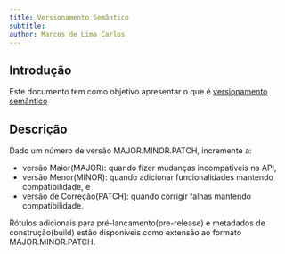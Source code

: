 ```yaml
---
title: Versionamento Semântico
subtitle: 
author: Marcos de Lima Carlos
---
```


## Introdução 

Este documento tem como objetivo apresentar o que é [versionamento semântico](https://semver.org/lang/pt-BR/)

## Descrição

Dado um número de versão MAJOR.MINOR.PATCH, incremente a:

- versão Maior(MAJOR): quando fizer mudanças incompatíveis na API,
- versão Menor(MINOR): quando adicionar funcionalidades mantendo compatibilidade, e
- versão de Correção(PATCH): quando corrigir falhas mantendo compatibilidade.

Rótulos adicionais para pré-lançamento(pre-release) e metadados de construção(build) estão disponíveis como extensão ao formato MAJOR.MINOR.PATCH.


